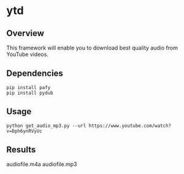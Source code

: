 # ytd

## Overview

This framework will enable you to download best quality audio from YouTube videos.


## Dependencies

``` 
pip install pafy
pip install pydub

```

## Usage
```
python get_audio_mp3.py --url https://www.youtube.com/watch?v=Dph6ynRVyUc
```
## Results
audiofile.m4a
audiofile.mp3
